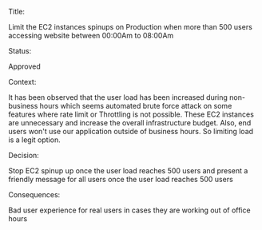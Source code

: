 Title: 

Limit the EC2 instances spinups on Production when more than 500 users accessing website between 00:00Am to 08:00Am

Status:

Approved 
  
Context:

It has been observed that the user load has been increased during non-business hours which seems automated brute force attack on some features where rate limit or Throttling is not possible. These EC2 instances are unnecessary and increase the overall infrastructure budget. Also, end users won't use our application outside of business hours. So limiting load is a legit option.
  

Decision:

Stop EC2 spinup up once the user load reaches 500 users and present a friendly message for all users once the user load reaches 500 users 
  

Consequences:

Bad user experience for real users in cases they are working out of office hours
